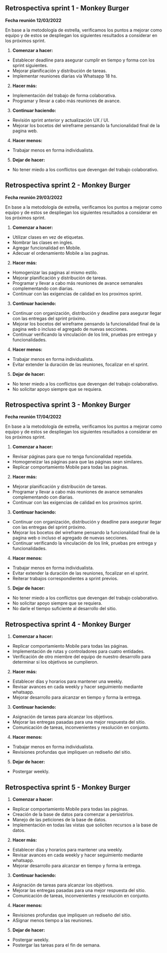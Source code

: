 ## Retrospectiva sprint 1 - Monkey Burger

**Fecha reunión 12/03/2022**

En base a la metodología de estrella, verificamos los puntos a mejorar como equipo y de estos se despliegan los siguientes resultados a considerar en los próximos sprint.

1.  **Comenzar a hacer:**

- Establecer deadline para asegurar cumplir en tiempo y forma con los sprint siguientes.
- Mejorar planificación y distribución de tareas.
- Implementar reuniones diarias vía Whatsapp 18 hs.

2. **Hacer más:**

- Implementación del trabajo de forma colaborativa.
- Programar y llevar a cabo más reuniones de avance.

3. **Continuar haciendo:**

- Revisión sprint anterior y actualización UX / UI.
- Mejorar los bocetos del wireframe pensando la funcionalidad final de la pagina web.

4. **Hacer menos:**

- Trabajar menos en forma individualista.

5. **Dejar de hacer:**

- No tener miedo a los conflictos que devengan del trabajo colaborativo.

## Retrospectiva sprint 2 - Monkey Burger

**Fecha reunión 29/03/2022**

En base a la metodología de estrella, verificamos los puntos a mejorar como equipo y de estos se despliegan los siguientes resultados a considerar en los próximos sprint.

1.  **Comenzar a hacer:**

- Utilizar clases en vez de etiquetas.
- Nombrar las clases en ingles.
- Agregar funcionalidad en Mobile.
- Adecuar el ordenamiento Mobile a las paginas.

2. **Hacer más:**

- Homogenizar las paginas al mismo estilo.
- Mejorar planificación y distribución de tareas.
- Programar y llevar a cabo más reuniones de avance semanales complementando con diarias.
- Continuar con las exigencias de calidad en los proximos sprint.

3. **Continuar haciendo:**

- Continuar con organización, distribución y deadline para asegurar llegar con las entregas del sprint próximo.
- Mejorar los bocetos del wireframe pensando la funcionalidad final de la pagina web o incluso el agregado de nuevas secciones.
- Continuar verificando la vinculación de los link, pruebas pre entrega y funcionalidades.

4. **Hacer menos:**

- Trabajar menos en forma individualista.
- Evitar extender la duración de las reuniones, focalizar en el sprint.

5. **Dejar de hacer:**

- No tener miedo a los conflictos que devengan del trabajo colaborativo.
- No solicitar apoyo siempre que se requiera.

## Retrospectiva sprint 3 - Monkey Burger

**Fecha reunión 17/04/2022**

En base a la metodología de estrella, verificamos los puntos a mejorar como equipo y de estos se despliegan los siguientes resultados a considerar en los próximos sprint.

1.  **Comenzar a hacer:**

- Revisar páginas para que no tenga funcionalidad repetida.
- Homogeneizar las páginas para que las páginas sean similares.
- Replicar comportamiento Mobile para todas las páginas.

2. **Hacer más:**

- Mejorar planificación y distribución de tareas.
- Programar y llevar a cabo más reuniones de avance semanales complementando con diarias.
- Continuar con las exigencias de calidad en los proximos sprint.

3. **Continuar haciendo:**

- Continuar con organización, distribución y deadline para asegurar llegar con las entregas del sprint próximo.
- Mejorar los bocetos del wireframe pensando la funcionalidad final de la pagina web o incluso el agregado de nuevas secciones.
- Continuar verificando la vinculación de los link, pruebas pre entrega y funcionalidades.

4. **Hacer menos:**

- Trabajar menos en forma individualista.
- Evitar extender la duración de las reuniones, focalizar en el sprint.
- Reiterar trabajos correspondientes a sprint previos.

5. **Dejar de hacer:**

- No tener miedo a los conflictos que devengan del trabajo colaborativo.
- No solicitar apoyo siempre que se requiera.
- No darle el tiempo suficiente al desarrollo del sitio.

## Retrospectiva sprint 4 - Monkey Burger

1.  **Comenzar a hacer:**

- Replicar comportamiento Mobile para todas las páginas.
- Implementación de rutas y controladores para cuatro entidades.
- Verificación de otro miembre del equipo de nuestro desarrollo para determinar si los objetivos se cumplieron.

2. **Hacer más:**

- Establecer días y horarios para mantener una weekly.
- Revisar avances en cada weekly y hacer seguimiento mediante whatsapp.
- Mejorar desarrollo para alcanzar en tiempo y forma la entrega.

3. **Continuar haciendo:**

- Asignación de tareas para alcanzar los objetivos.
- Mejorar las entregas pasadas para una mejor respuesta del sitio.
- Comunicación de tareas, inconvenientes y resolución en conjunto.

4. **Hacer menos:**

- Trabajar menos en forma individualista.
- Revisiones profundas que impliquen un rediseño del sitio.

5. **Dejar de hacer:**

- Postergar weekly.

## Retrospectiva sprint 5 - Monkey Burger

1.  **Comenzar a hacer:**

- Replicar comportamiento Mobile para todas las páginas.
- Creación de la base de datos para comenzar a persistirlos.
- Manejo de las peticiones de la base de datos.
- Implementación en todas las vistas que soliciten recursos a la base de datos.

2. **Hacer más:**

- Establecer días y horarios para mantener una weekly.
- Revisar avances en cada weekly y hacer seguimiento mediante whatsapp.
- Mejorar desarrollo para alcanzar en tiempo y forma la entrega.

3. **Continuar haciendo:**

- Asignación de tareas para alcanzar los objetivos.
- Mejorar las entregas pasadas para una mejor respuesta del sitio.
- Comunicación de tareas, inconvenientes y resolución en conjunto.

4. **Hacer menos:**

- Revisiones profundas que impliquen un rediseño del sitio.
- ASignar menos tiempo a las reuniones.

5. **Dejar de hacer:**

- Postergar weekly.
- Postergar las tareas para el fin de semana.
